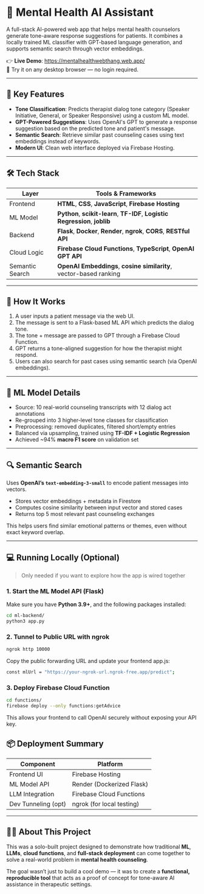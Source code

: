 # 🧠 Mental Health AI Assistant

A full-stack AI-powered web app that helps mental health counselors generate tone-aware response suggestions for patients. It combines a locally trained ML classifier with GPT-based language generation, and supports semantic search through vector embeddings.

👉 **Live Demo**: https://mentalhealthwebthang.web.app/  
🧪 Try it on any desktop browser — no login required.

---

## 🧩 Key Features

- **Tone Classification**: Predicts therapist dialog tone category (Speaker Initiative, General, or Speaker Responsive) using a custom ML model.
- **GPT-Powered Suggestions**: Uses OpenAI's GPT to generate a response suggestion based on the predicted tone and patient's message.
- **Semantic Search**: Retrieve similar past counseling cases using text embeddings instead of keywords.
- **Modern UI**: Clean web interface deployed via Firebase Hosting.

---

## 🛠️ Tech Stack

| Layer       | Tools & Frameworks                                                                 |
|-------------|-------------------------------------------------------------------------------------|
| Frontend    | **HTML**, **CSS**, **JavaScript**, **Firebase Hosting**                            |
| ML Model    | **Python**, **scikit-learn**, **TF-IDF**, **Logistic Regression**, **joblib**      |
| Backend     | **Flask**, **Docker**, **Render**, **ngrok**, **CORS**, **RESTful API**            |
| Cloud Logic | **Firebase Cloud Functions**, **TypeScript**, **OpenAI GPT API**                   |
| Semantic Search | **OpenAI Embeddings**, **cosine similarity**, vector-based ranking             |

---

## 🧠 How It Works

1. A user inputs a patient message via the web UI.
2. The message is sent to a Flask-based ML API which predicts the dialog tone.
3. The tone + message are passed to GPT through a Firebase Cloud Function.
4. GPT returns a tone-aligned suggestion for how the therapist might respond.
5. Users can also search for past cases using semantic search (via OpenAI embeddings).

---

## 🧪 ML Model Details

- Source: 10 real-world counseling transcripts with 12 dialog act annotations
- Re-grouped into 3 higher-level tone classes for classification
- Preprocessing: removed duplicates, filtered short/empty entries
- Balanced via upsampling, trained using **TF-IDF + Logistic Regression**
- Achieved ~94% **macro F1 score** on validation set

---

## 🔍 Semantic Search

Uses **OpenAI’s `text-embedding-3-small`** to encode patient messages into vectors.

- Stores vector embeddings + metadata in Firestore
- Computes cosine similarity between input vector and stored cases
- Returns top 5 most relevant past counseling exchanges

This helps users find similar emotional patterns or themes, even without exact keyword overlap.

---

## 💻 Running Locally (Optional)

> Only needed if you want to explore how the app is wired together

### 1. Start the ML Model API (Flask)

Make sure you have **Python 3.9+**, and the following packages installed:

```bash
cd ml-backend/
python3 app.py
```
### 2. Tunnel to Public URL with ngrok

```bash
ngrok http 10000
```

Copy the public forwarding URL and update your frontend app.js:

```bash
const mlUrl = "https://your-ngrok-url.ngrok-free.app/predict";
```
### 3. Deploy Firebase Cloud Function

```bash
cd functions/
firebase deploy --only functions:getAdvice
```
This allows your frontend to call OpenAI securely without exposing your API key.


## 📦 Deployment Summary

| **Component**         | **Platform**                    |
|-----------------------|----------------------------------|
| Frontend UI           | Firebase Hosting                |
| ML Model API          | Render (Dockerized Flask)       |
| LLM Integration       | Firebase Cloud Functions        |
| Dev Tunneling (opt)   | ngrok (for local testing)       |

---

## 🧑‍💻 About This Project

This was a solo-built project designed to demonstrate how traditional **ML**, **LLMs**, **cloud functions**, and **full-stack deployment** can come together to solve a real-world problem in **mental health counseling**.

The goal wasn’t just to build a cool demo — it was to create a **functional, reproducible tool** that acts as a proof of concept for tone-aware AI assistance in therapeutic settings.
